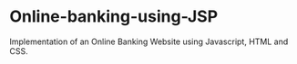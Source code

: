 # Online-banking-using-JSP

Implementation of an Online Banking Website using Javascript, HTML and CSS.
